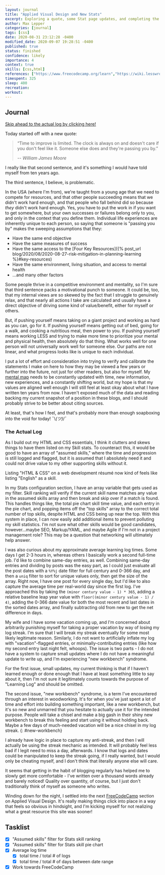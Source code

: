 ```yaml
---
layout: journal
title: "Applied Visual Design and New Stats"
excerpt: Exploring a quote, some Stat page updates, and completing the next section on FreeCodeCamp.
author: Max Lepper
categories: [journal]
tags: [css]
date: 2020-08-31 23:12:28 -0400
modified_date: 2020-09-07 19:28:51 -0400
published: true
status: finished
confidence: likely
importance: 4
context: true
skills: [css,html]
references: ["https://www.freecodecamp.org/learn","https://wiki.lesswrong.com/wiki/The_map_is_not_the_territory"]
timespent: 325
sleep: 400
recreation:
workout:
---
```


## Journal

[Skip ahead to the actual log by clicking here!](#the-actual-log)

Today started off with a new quote:

>“Time to improve is limited. The clock is always on and doesn't care if you don't feel like it. Someone else does and they're passing you by.”
>
> -- <cite>William James Moore</cite>

I really like that second sentence, and it's something I would have told myself from ten years ago.

The third sentence, I believe, is problematic.

In the USA (where I'm from), we're taught from a young age that we need to compete for resources, and that other people succeeding means that we didn't work hard enough, and that people who fall behind did so because _they_ didn't work hard enough. Yes, you have to put the work in if you want to get somewhere, but your own successes or failures belong only to you, and only in the context that you define them. Individual life experiences are inherently unique to each person, so saying that someone is "passing you by" makes the sweeping assumptions that they:

- Have the same end objective
- Have the same measures of success
- Have the same access to the [Four Key Resources]({% post_url blog/2020/08/2020-08-27-risk-mitigation-in-planning-learning %}#key-resources)
- Have the same environment, living situation, and access to mental health
- ...and many other factors

Some people thrive in a competitive environment and mentality, so I'm sure that third sentence packs a motivational punch to someone. It could be, too, that my internal views are so skewed by the fact that I struggle to genuinely relax, and that nearly all actions I take are calculated and usually have a direct objective of driving some kind of value/benefit, either for myself or others.

But, if pushing yourself means taking on a giant project and working as hard as you can, go for it. If pushing yourself means getting out of bed, going for a walk, and cooking a nutritious meal, then power to you. If pushing yourself means working LESS and trying to make more time to prioritize your mental and physical health, then absolutely do that thing. What works well for one person will not universally work well for someone else. Our paths are not linear, and what progress looks like is unique to each individual.

I put a lot of effort and consideration into trying to verify and calibrate the statements I make on here to how they may be viewed a few years or further into the future, not just for other readers, but also for myself. My [mental map]({{page.references[1]}}) needs to be constantly updated with time, new information, new experiences, and a constantly shifting world, but my hope is that my values are aligned well enough I will still feel at least okay about what I have written ten years from now. I haven't exposed much of the data and reading backing my current snapshot of a position in these blogs, and I should probably strive to be better about citing sources.

At least, that's how I feel, and that's probably more than enough soapboxing into the void for today! <span style="white-space: nowrap">¯\\_(ツ)_/¯<span>

### The Actual Log

As I build out my HTML and CSS essentials, I think it clutters and skews things to have them listed on my Skill stats. To counteract this, it would be good to have an array of "assumed skills," where the time and progression is still logged and flagged, but it is assumed that I absolutely need it and could not drive value to my other supporting skills without it.

Listing "HTML & CSS" on a web development résumé now kind of feels like listing "English" as a skill.

In my Stats configuration section, I have an array variable that gets used as my filter. Skill ranking will verify if the current skill name matches any value in the assumed skills array and then break and skip over if a match is found. This handles things like, the total pie chart skill time value, and each entry in the pie chart, and popping items off the "top skills" array to the correct total number of top skills, despite HTML and CSS being up near the top. With this system in place, I can now easily add additional items to prevent polluting my skill statistics. I'm not sure what other skills would be good candidates, however...maybe SEO, Markup/YAML, and maybe Agile if I'm not in a project management role? This may be a question that networking will ultimately help answer.

I was also curious about my approximate average learning log times. Some days I get 2-3 hours in, whereas others I basically work a second full-time job. I'd like to combine same-day entries, as well. Combining same-day entries and dividing by posts was the easy part, as I could just evaluate all the post dates with a `%Y%j` date filter for full century and 0-366 day, and then a `uniq` filter to sort for unique values only, then get the size of the array. Right now, I have one post for every single day, but I'd like to also capture the average time per real-world day since the first log. I've approached this by taking the `(minor century value - 1) * 365`, adding a relative baseline leap year value with `floor((minor century value - 1) / 4)`, adding the 0-366 date value for both the most recent and last dates in the sorted dates array, and finally subtracting old from new to get the net difference in days.

My wife and I have some vacation coming up, and I'm concerned about arbitrarily punishing myself for taking a proper vacation by way of losing my log streak. I'm sure that I will break my streak eventually for some most likely legitimate reason. Similarly, I do not want to artificially inflate my log with "vacation"-flagged entries, or minimally-contributing entries (like how my second entry last night felt, whoops). The issue is two parts - I do not have a system to capture small updates where I do not have a meaningful update to write up, and I'm experiencing "new workbench" syndrome.

For the first issue, small updates, my current thinking is that if I haven't learned enough or done enough that I have at least something little to say about it, then I'm not sure it legitimately counts towards the purpose of "Learning Log" and should be omitted.

The second issue, "new workbench" syndrome, is a term I've encountered through an interest in woodworking. It's for when you've just spent a lot of time and effort into building something important, like a new workbench, but it's so new and unmarred that you hesitate to actually use it for the intended purpose. People will take a chisel and make a big gash in their shiny new workbench to break this feeling and start using it without holding back. Maybe a few days of much-needed vacation will be a nice chisel in my log streak.
{: #new-workbench}

I already have logic in place to capture my anti-streak, and then I will actually be using the streak mechanic as intended. It will probably feel less bad if I legit need to miss a day, afterwards. I know that logs and dates could be manipulated to keep the streak going, if I really wanted, but I would only be cheating myself, and I don't think that literally anyone else will care.

It seems that getting in the habit of blogging regularly has helped me to slowly get more comfortable - I've written over a thousand words already and barely noticed! Quality over quantity, of course, but I just don't traditionally think of myself as someone who writes.

Winding down for the night, I settled into the next [FreeCodeCamp]({{page.references[0]}}) section on Applied Visual Design. It's really making things click into place in a way that feels so obvious in hindsight, and I'm kicking myself for not realizing what a great resource this site was sooner!

## Tasklist

- [x] "Assumed skills" filter for Stats skill ranking
- [x] "Assumed skills" filter for Stats skill pie chart
- [x] Average log time
  - [x] total time / total # of logs
  - [x] total time / total # of days between date range
- [x] Work towards FreeCodeCamp
